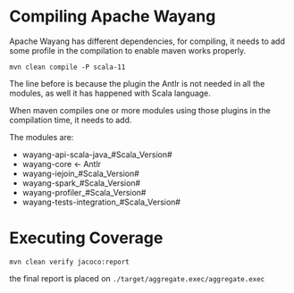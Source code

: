 <!--

  Licensed to the Apache Software Foundation (ASF) under one or more
  contributor license agreements.  See the NOTICE file distributed with
  this work for additional information regarding copyright ownership.
  The ASF licenses this file to You under the Apache License, Version 2.0
  (the "License"); you may not use this file except in compliance with
  the License.  You may obtain a copy of the License at

      http://www.apache.org/licenses/LICENSE-2.0

  Unless required by applicable law or agreed to in writing, software
  distributed under the License is distributed on an "AS IS" BASIS,
  WITHOUT WARRANTIES OR CONDITIONS OF ANY KIND, either express or implied.
  See the License for the specific language governing permissions and
  limitations under the License.

-->
# Compiling Apache Wayang

Apache Wayang has different dependencies, for compiling, it needs to add some profile in the compilation to enable maven works properly.

 ```shell
mvn clean compile -P scala-11
```

The line before is because the plugin the Antlr is not needed in all the modules, as well it has happened with Scala language.

When maven compiles one or more modules using those plugins in the compilation time, it needs to add.

The modules are:
- wayang-api-scala-java_#Scala_Version#
- wayang-core <- Antlr
- wayang-iejoin_#Scala_Version#
- wayang-spark_#Scala_Version#
- wayang-profiler_#Scala_Version#
- wayang-tests-integration_#Scala_Version# 


# Executing Coverage 

```shell
mvn clean verify jacoco:report
```

the final report is placed on `./target/aggregate.exec/aggregate.exec`
